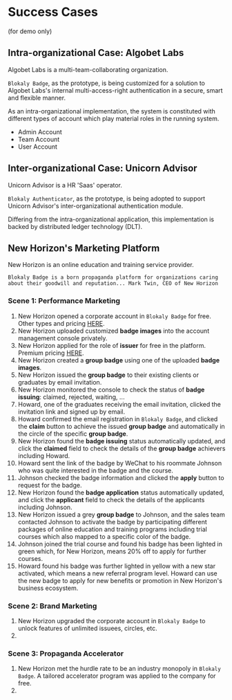 # Success Cases

(for demo only)

## Intra-organizational Case: Algobet Labs

Algobet Labs is a multi-team-collaborating organization. 

`Blokaly Badge`, as the prototype, is being customized for a solution to Algobet Labs's internal multi-access-right authentication in a secure, smart and flexible manner.

As an intra-organizational implementation, the system is constituted with different types of account which play material roles in the running system.

- Admin Account
- Team Account
- User Account



## Inter-organizational Case: Unicorn Advisor

Unicorn Advisor is a HR 'Saas' operator.

`Blokaly Authenticator`, as the prototype, is being adopted to support Unicorn Advisor's inter-organizational authentication module.

Differing from the intra-organizational application, this implementation is backed by distributed ledger technology (DLT).


## New Horizon's Marketing Platform

New Horizon is an online education and training service provider.

`Blokaly Badge is a born propaganda platform for organizations caring about their goodwill and reputation... Mark Twin, CEO of New Horizon`

### Scene 1: Performance Marketing
1. New Horizon opened a corporate account in `Blokaly Badge` for free. Other types and pricing [HERE]().
2. New Horizon uploaded customized **badge images** into the account management console privately.
3. New Horizon applied for the role of **issuer** for free in the platform. Premium pricing [HERE]().
4. New Horizon created a **group badge** using one of the uploaded **badge images**.
5. New Horizon issued the **group badge** to their existing clients or graduates by email invitation.
6. New Horizon monitored the console to check the status of **badge issuing**: claimed, rejected, waiting, ...
7. Howard, one of the graduates receiving the email invitation, clicked the invitation link and signed up by email.
8. Howard confirmed the email registration in `Blokaly Badge`, and clicked the **claim** button to achieve the issued **group badge** and automatically in the circle of the specific **group badge**.
9. New Horizon found the **badge issuing** status automatically updated, and click the **claimed** field to check the details of the **group badge** achievers including Howard.
10. Howard sent the link of the badge by WeChat to his roommate Johnson who was quite interested in the badge and the course.
11. Johnson checked the badge information and clicked the **apply** button to request for the badge.
12. New Horizon found the **badge application** status automatically updated, and click the **applicant** field to check the details of the applicants including Johnson.
13. New Horizon issued a grey **group badge** to Johnson, and the sales team contacted Johnson to activate the badge by participating different packages of online education and training programs including trial courses which also mapped to a specific color of the badge.
14. Johnson joined the trial course and found his badge has been lighted in green which, for New Horizon, means 20% off to apply for further courses.
15. Howard found his badge was further lighted in yellow with a new star activated, which means a new referral program level. Howard can use the new badge to apply for new benefits or promotion in New Horizon's business ecosystem.

### Scene 2: Brand Marketing
1. New Horizon upgraded the corporate account in `Blokaly Badge` to unlock features of unlimited issuees, circles, etc.
2. 


### Scene 3: Propaganda Accelerator
1. New Horizon met the hurdle rate to be an industry monopoly in `Blokaly Badge`. A tailored accelerator program was applied to the company for free.
2. 


